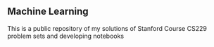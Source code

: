 ## Machine Learning
This is a public repository of my solutions of Stanford Course CS229 problem sets and developing notebooks
